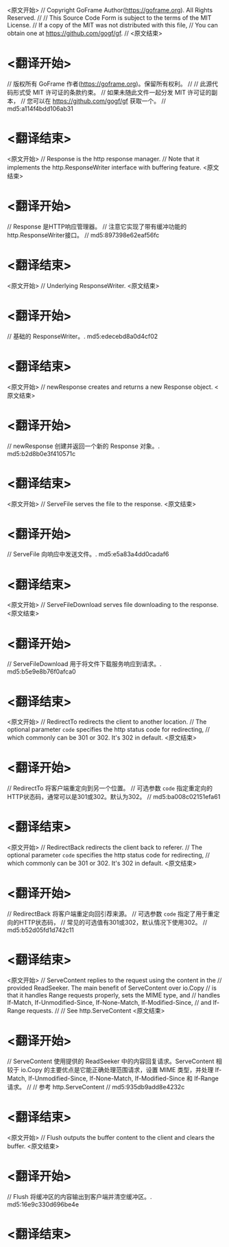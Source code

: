 
<原文开始>
// Copyright GoFrame Author(https://goframe.org). All Rights Reserved.
//
// This Source Code Form is subject to the terms of the MIT License.
// If a copy of the MIT was not distributed with this file,
// You can obtain one at https://github.com/gogf/gf.
//
<原文结束>

# <翻译开始>
// 版权所有 GoFrame 作者(https://goframe.org)。保留所有权利。
//
// 此源代码形式受 MIT 许可证的条款约束。
// 如果未随此文件一起分发 MIT 许可证的副本，
// 您可以在 https://github.com/gogf/gf 获取一个。
// md5:a114f4bdd106ab31
# <翻译结束>


<原文开始>
// Response is the http response manager.
// Note that it implements the http.ResponseWriter interface with buffering feature.
<原文结束>

# <翻译开始>
// Response 是HTTP响应管理器。
// 注意它实现了带有缓冲功能的http.ResponseWriter接口。
// md5:897398e62eaf56fc
# <翻译结束>


<原文开始>
// Underlying ResponseWriter.
<原文结束>

# <翻译开始>
// 基础的 ResponseWriter。. md5:edecebd8a0d4cf02
# <翻译结束>


<原文开始>
// newResponse creates and returns a new Response object.
<原文结束>

# <翻译开始>
// newResponse 创建并返回一个新的 Response 对象。. md5:b2d8b0e3f410571c
# <翻译结束>


<原文开始>
// ServeFile serves the file to the response.
<原文结束>

# <翻译开始>
// ServeFile 向响应中发送文件。. md5:e5a83a4dd0cadaf6
# <翻译结束>


<原文开始>
// ServeFileDownload serves file downloading to the response.
<原文结束>

# <翻译开始>
// ServeFileDownload 用于将文件下载服务响应到请求。. md5:b5e9e8b76f0afca0
# <翻译结束>


<原文开始>
// RedirectTo redirects the client to another location.
// The optional parameter `code` specifies the http status code for redirecting,
// which commonly can be 301 or 302. It's 302 in default.
<原文结束>

# <翻译开始>
// RedirectTo 将客户端重定向到另一个位置。
// 可选参数 `code` 指定重定向的HTTP状态码，通常可以是301或302。默认为302。
// md5:ba008c02151efa61
# <翻译结束>


<原文开始>
// RedirectBack redirects the client back to referer.
// The optional parameter `code` specifies the http status code for redirecting,
// which commonly can be 301 or 302. It's 302 in default.
<原文结束>

# <翻译开始>
// RedirectBack 将客户端重定向回引荐来源。
// 可选参数 `code` 指定了用于重定向的HTTP状态码，
// 常见的可选值有301或302，默认情况下使用302。
// md5:b52d05fd1d742c11
# <翻译结束>


<原文开始>
// ServeContent replies to the request using the content in the
// provided ReadSeeker. The main benefit of ServeContent over io.Copy
// is that it handles Range requests properly, sets the MIME type, and
// handles If-Match, If-Unmodified-Since, If-None-Match, If-Modified-Since,
// and If-Range requests.
//
// See http.ServeContent
<原文结束>

# <翻译开始>
// ServeContent 使用提供的 ReadSeeker 中的内容回复请求。ServeContent 相较于 io.Copy 的主要优点是它能正确处理范围请求，设置 MIME 类型，并处理 If-Match, If-Unmodified-Since, If-None-Match, If-Modified-Since 和 If-Range 请求。
//
// 参考 http.ServeContent
// md5:935db9add8e4232c
# <翻译结束>


<原文开始>
// Flush outputs the buffer content to the client and clears the buffer.
<原文结束>

# <翻译开始>
// Flush 将缓冲区的内容输出到客户端并清空缓冲区。. md5:16e9c330d696be4e
# <翻译结束>

